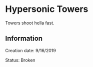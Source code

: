 # Hypersonic Towers
Towers shoot hella fast.

## Information
Creation date: 9/16/2019

Status: Broken
